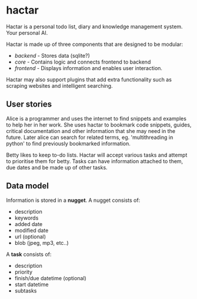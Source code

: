 hactar
======

Hactar is a personal todo list, diary and knowledge management system. Your
personal AI.


Hactar is made up of three components that are designed to be modular:

 * *backend* - Stores data (sqlite?)
 * *core* - Contains logic and connects frontend to backend
 * *frontend* - Displays information and enables user interaction.

Hactar may also support plugins that add extra functionality such as scraping
websites and intelligent searching.

User stories
------------

Alice is a programmer and uses the internet to find snippets and examples to
help her in her work. She uses hactar to bookmark code snippets, guides,
critical documentation and other information that she may need in the future.
Later alice can search for related terms, eg. 'multithreading in python' to
find previously bookmarked information.

Betty likes to keep to-do lists. Hactar will accept various tasks and
attempt to prioritise them for betty. Tasks can have information attached to
them, due dates and be made up of other tasks.

Data model
----------

Information is stored in a **nugget**. A nugget consists of:
 * description
 * keywords
 * added date
 * modified date
 * url (optional)
 * blob (jpeg, mp3, etc..)

A **task** consists of:
 * description
 * priority
 * finish/due datetime (optional)
 * start datetime
 * subtasks
